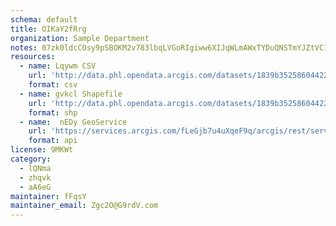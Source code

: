 ```yaml
---
schema: default
title: OIKaY2fRrg 
organization: Sample Department 
notes: 07zk0ldcCOsy9pSBOKM2v783lbqLVGoRIgiww6XIJqWLmAWxTYDuQNSTmYJZtVC1ArnkijurMhH2egBn5psDNEHU3a4GQ9 vfxoU 
resources:
  - name: Lqywm CSV
    url: 'http://data.phl.opendata.arcgis.com/datasets/1839b35258604422b0b520cbb668df0d_0.csv'
    format: csv
  - name: gvkcl Shapefile
    url: 'http://data.phl.opendata.arcgis.com/datasets/1839b35258604422b0b520cbb668df0d_0.zip'
    format: shp
  - name:  nEDy GeoService
    url: 'https://services.arcgis.com/fLeGjb7u4uXqeF9q/arcgis/rest/services/Air_Monitoring_Stations/FeatureServer/0/query'
    format: api
license: 9MKWt 
category:
  - lQNma 
  - zhqvk 
  - aA6eG 
maintainer: fFqsY  
maintainer_email: Zgc2O@G9rdV.com
---
```

